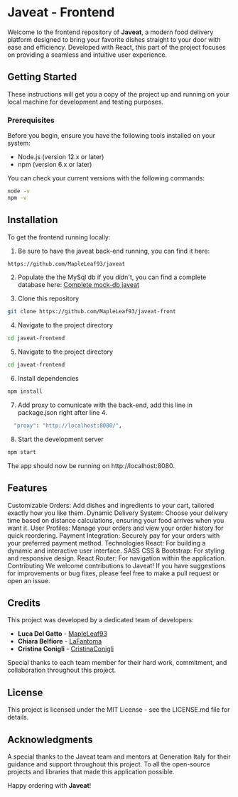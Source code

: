 # Javeat - Frontend

Welcome to the frontend repository of **Javeat**, a modern food delivery platform designed to bring your favorite dishes straight to your door with ease and efficiency. Developed with React, this part of the project focuses on providing a seamless and intuitive user experience.

## Getting Started

These instructions will get you a copy of the project up and running on your local machine for development and testing purposes.

### Prerequisites

Before you begin, ensure you have the following tools installed on your system:
- Node.js (version 12.x or later)
- npm (version 6.x or later)

You can check your current versions with the following commands:
```bash
node -v
npm -v
```


## Installation
To get the frontend running locally:

1. Be sure to have the javeat back-end running, you can find it here:
```bash
https://github.com/MapleLeaf93/javeat
```

2. Populate the the MySql db if you didn't, you can find a complete database here:
[Complete mock-db javeat](https://github.com/MapleLeaf93/javeat/blob/main/Complete_db_javeat.sql)

3. Clone this repository
```bash
git clone https://github.com/MapleLeaf93/javeat-front
```

4. Navigate to the project directory
```bash
cd javeat-frontend
```

5. Navigate to the project directory
```bash
cd javeat-frontend
```

6. Install dependencies
```bash
npm install
```

7. Add proxy to comunicate with the back-end, add this line in package.json right after line 4.
```bash
  "proxy": "http://localhost:8080/",
  ```

8. Start the development server
```bash
npm start
```
The app should now be running on http://localhost:8080.

## Features
Customizable Orders: Add dishes and ingredients to your cart, tailored exactly how you like them.
Dynamic Delivery System: Choose your delivery time based on distance calculations, ensuring your food arrives when you want it.
User Profiles: Manage your orders and view your order history for quick reordering.
Payment Integration: Securely pay for your orders with your preferred payment method.
Technologies
React: For building a dynamic and interactive user interface.
SASS CSS & Bootstrap: For styling and responsive design.
React Router: For navigation within the application.
Contributing
We welcome contributions to Javeat! If you have suggestions for improvements or bug fixes, please feel free to make a pull request or open an issue.

## Credits

This project was developed by a dedicated team of developers:

- **Luca Del Gatto** - [MapleLeaf93](https://github.com/MapleLeaf93)
- **Chiara Belfiore** - [LaFantoma](https://github.com/LaFantoma)
- **Cristina Conigli** - [CristinaConigli](https://github.com/CristinaConigli)

Special thanks to each team member for their hard work, commitment, and collaboration throughout this project.

## License
This project is licensed under the MIT License - see the LICENSE.md file for details.

## Acknowledgments
A special thanks to the Javeat team and mentors at Generation Italy for their guidance and support throughout this project.
To all the open-source projects and libraries that made this application possible.

Happy ordering with **Javeat**!
